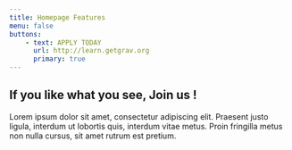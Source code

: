 ```yaml
---
title: Homepage Features
menu: false
buttons:
    - text: APPLY TODAY
      url: http://learn.getgrav.org
      primary: true
---
```

## If you like what you see, Join us ! 

Lorem ipsum dolor sit amet, consectetur adipiscing elit. Praesent justo ligula, interdum ut lobortis quis, interdum vitae metus. Proin fringilla metus non nulla cursus, sit amet rutrum est pretium.
